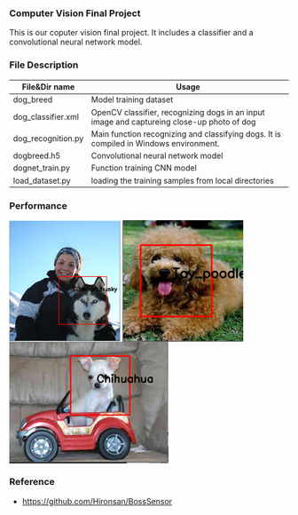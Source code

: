 ### Computer Vision Final Project
This is our coputer vision final project. It includes a classifier and a convolutional neural network model. 

### File Description 
|  File&Dir name   | Usage  |
|  ----  | ----  |
| dog_breed |                   Model training dataset  
| dog_classifier.xml |          OpenCV classifier, recognizing dogs in an input image and captureing close-up photo of dog   
| dog_recognition.py |          Main function recognizing and classifying dogs. It is compiled in Windows environment. 
| dogbreed.h5 |     		        Convolutional neural network model  
| dognet_train.py |             Function training CNN model 
| load_dataset.py |             loading the training samples from local directories

### Performance
<img src="demo_1.png" width="200" height="217" align="middle" />
<img src="demo_2.png" width="218" height="219" align="middle" />
<img src="demo_3.png" width="287" height="219" align="middle" />


### Reference 
- https://github.com/Hironsan/BossSensor
